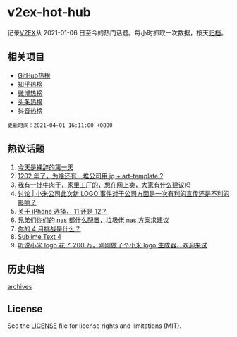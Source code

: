 # v2ex-hot-hub

 记录[V2EX](https://www.v2ex.com/)从 2021-01-06 日至今的热门话题。每小时抓取一次数据，按天[归档](archives)。
 
 ## 相关项目

- [GitHub热榜](https://github.com/snaildev/github-hot-hub)
- [知乎热榜](https://github.com/snaildev/zhihu-hot-hub)
- [微博热榜](https://github.com/snaildev/weibo-hot-hub)
- [头条热榜](https://github.com/snaildev/toutiao-hot-hub)
- [抖音热榜](https://github.com/snaildev/douyin-hot-hub)


 `更新时间：2021-04-01 16:11:00 +0800`

## 热议话题

1. [今天是裸辞的第一天](https://www.v2ex.com/t/767059)
1. [1202 年了，为啥还有一堆公司用 jq + art-template ?](https://www.v2ex.com/t/767111)
1. [我有一批牛肉干，家里工厂的，想在网上卖，大家有什么建议吗](https://www.v2ex.com/t/767086)
1. [讨论 | 小米公司此次新 LOGO 事件对于公司方面是一次有利的宣传还是不利的影响？](https://www.v2ex.com/t/766926)
1. [关于 iPhone 选择， 11 还是 12？](https://www.v2ex.com/t/766971)
1. [兄弟们你们的 nas 都什么配置，垃圾佬 nas 方案求建议](https://www.v2ex.com/t/767176)
1. [你的 4 月挑战是什么？](https://www.v2ex.com/t/767128)
1. [Sublime Text 4](https://www.v2ex.com/t/767077)
1. [听说小米 logo 花了 200 万，刚刚做了个小米 logo 生成器，欢迎来试](https://www.v2ex.com/t/766992)

## 历史归档

[archives](archives)

## License

See the [LICENSE](LICENSE) file for license rights and limitations (MIT).
